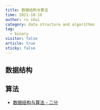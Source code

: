 ```yaml
---
title: 数据结构与算法
time: 2021-10-16
author: ru shui
category: data structure and algorithms
tag:
  - binary
visitor: false
article: true
sticky: false
---
```


## 数据结构

## 算法

- [ 数据结构与算法 - 二分 ](./1_1-binary.md)
